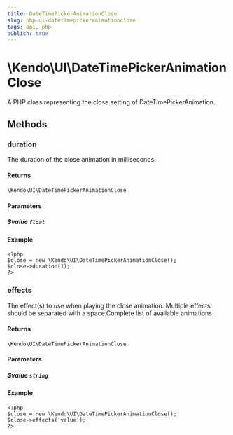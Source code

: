 ```yaml
---
title: DateTimePickerAnimationClose
slug: php-ui-datetimepickeranimationclose
tags: api, php
publish: true
---
```


# \Kendo\UI\DateTimePickerAnimationClose

A PHP class representing the close setting of DateTimePickerAnimation.


## Methods

### duration
The duration of the close animation in milliseconds.

#### Returns
`\Kendo\UI\DateTimePickerAnimationClose`

#### Parameters

##### $value `float`



#### Example 
    <?php
    $close = new \Kendo\UI\DateTimePickerAnimationClose();
    $close->duration(1);
    ?>

### effects
The effect(s) to use when playing the close animation. Multiple effects should be separated with a space.Complete list of available animations

#### Returns
`\Kendo\UI\DateTimePickerAnimationClose`

#### Parameters

##### $value `string`



#### Example 
    <?php
    $close = new \Kendo\UI\DateTimePickerAnimationClose();
    $close->effects('value');
    ?>

